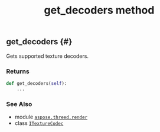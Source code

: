 ﻿---
title: get_decoders method
second_title: Aspose.3D for Python via .NET API References
description: 
type: docs
weight: 20
url: /python-net/aspose.threed.render/itexturecodec/get_decoders/
is_root: false
---

## get_decoders {#}

Gets supported texture decoders.


### Returns 





```python
def get_decoders(self):
    ...
```





### See Also
* module [`aspose.threed.render`](../../)
* class [`ITextureCodec`](/3d/python-net/aspose.threed.render/itexturecodec)
